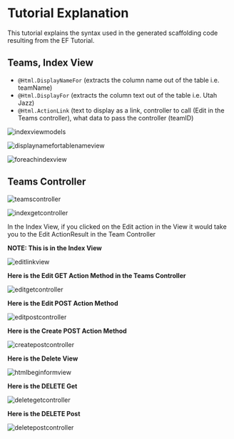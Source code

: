 # Tutorial Explanation

This tutorial explains the syntax used in the generated scaffolding code resulting from the EF Tutorial.


## Teams, Index View

- `@Html.DisplayNameFor` (extracts the column name out of the table i.e. teamName)
- `@Html.DisplayFor` (extracts the column text out of the table i.e. Utah Jazz)
- `@Html.ActionLink` (text to display as a link, controller to call (Edit in the Teams controller), what data to pass the controller (teamID)

![indexviewmodels](https://cloud.githubusercontent.com/assets/8953261/17080633/858d5624-50f3-11e6-9d6a-0d47e58a1930.png)

![displaynamefortablenameview](https://cloud.githubusercontent.com/assets/8953261/17080637/a0ca2bd8-50f3-11e6-96e8-f4b508face6c.png)

![foreachindexview](https://cloud.githubusercontent.com/assets/8953261/17080638/ad1561fa-50f3-11e6-8d1f-2323ead8881c.png)


## Teams Controller

![teamscontroller](https://cloud.githubusercontent.com/assets/8953261/17080639/c17c6c60-50f3-11e6-891b-7e83be067cd8.png)

![indexgetcontroller](https://cloud.githubusercontent.com/assets/8953261/17080643/da99ab04-50f3-11e6-98ff-c447dc2079cc.png)


In the Index View, if you clicked on the Edit action in the View it would take you to the Edit ActionResult in the Team Controller

**NOTE: This is in the Index View**


![editlinkview](https://cloud.githubusercontent.com/assets/8953261/17080644/f537a0ec-50f3-11e6-8cd7-7f5555deae53.png)


**Here is the Edit GET Action Method in the Teams Controller**

![editgetcontroller](https://cloud.githubusercontent.com/assets/8953261/17080648/0999dc4e-50f4-11e6-9f7a-768e42a2bf2c.png)


**Here is the Edit POST Action Method**

![editpostcontroller](https://cloud.githubusercontent.com/assets/8953261/17080654/21a371a6-50f4-11e6-90b6-5528493a0591.png)


**Here is the Create POST Action Method**

![createpostcontroller](https://cloud.githubusercontent.com/assets/8953261/17080656/3885ca2c-50f4-11e6-9306-8f1c6854eea2.png)


**Here is the Delete View**

![htmlbeginformview](https://cloud.githubusercontent.com/assets/8953261/17080659/505ab5e0-50f4-11e6-88be-9b8ebe12c401.png)


**Here is the DELETE Get**

![deletegetcontroller](https://cloud.githubusercontent.com/assets/8953261/17080661/69086f9c-50f4-11e6-85fd-af56e12e01aa.png)


**Here is the DELETE Post**

![deletepostcontroller](https://cloud.githubusercontent.com/assets/8953261/17080662/81bdd7f2-50f4-11e6-8100-5254bc165f37.png)


